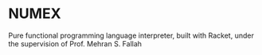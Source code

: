 # NUMEX
Pure functional programming language interpreter, built with Racket, under the supervision of Prof. Mehran S. Fallah
